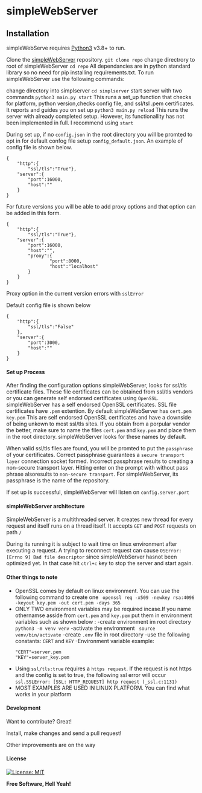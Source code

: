 # simpleWebServer
## Installation

simpleWebServe requires [Python3](https://python.org/) v3.8+ to run.

Clone the [simpleWebServer](https://github.com/Sammy-Barasa/simpleWebServer.git) repository.
```git clone repo```
change directrory to root of simpleWebServer
```cd repo```
All dependancies are in python standard library so no need for pip installing requirements.txt. 
To run simpleWebServer use the following commands:

change directory into simplserver
```cd simplserver```
start server with two commands
```python3 main.py start```
This runs a set_up function that checks for platform, python version,checks config file, and ssl/tsl .pem certificates. It reports and guides you on set up
```python3 main.py reload```
This runs the server with already completed setup. However, its functionallity has not been implemented in full. I recommend using ```start```

During set up, if no ```config.json``` in the root directory you will be promted to opt in for default confog file setup `config_default.json`. An example of config file is shown below.
``` 
{
    "http":{
        "ssl/tls":"True"},
    "server":{
        "port":16000,
        "host":""
    }
}
```
For future versions you will be able to add proxy options and that option can be added in this form.
``` 
{
    "http":{
        "ssl/tls":"True"},
    "server":{
        "port":16000,
        "host":"",
        "proxy":{
                "port":8000,
                "host":"localhost"
        }
    }
}
```
Proxy option in the current version errors with ```sslError```

Default config file is shown below
```
{
    "http":{
        "ssl/tls":"False"
    },
    "server":{
        "port":3000,
        "host":""
    }
}
```
#### Set up Process
After finding the configuration options simpleWebServer, looks for ssl/tls certificate files. These file certificates can be obtained from ssl/tls vendors or you can generate self endorsed certificates using ```OpenSSL```. simpleWebServer has a self endorsed OpenSSL certificates. SSL file certificates have ``.pem`` extention.
By default simpleWebServer has
```cert.pem```
```key.pem```
This are self endorsed OpenSSL certificates and have a downside of being unkown to most ssl/tls sites. If you obtain from a porpular vendor the better, make sure to name the files ```cert.pem``` and ```key.pem``` and place them in the root directory. simpleWebServer looks for these names by default.

When valid ssl/tls files are found, you will be promted to put the `passphrase` of your certificates. Correct passphrase guarantees a `secure transport layer` connection socket formed. Incorrect passphrase results to creating a non-secure transport layer. Hitting enter on the prompt with without pass phrase alsoresults to `non-secure transport`. For simpleWebServer, its passphrase is the name of the repository.

If set up is successful, simpleWebServer will listen on `config.server.port`

#### simpleWebServer architecture
SimpleWebServer is a multithreaded server. It creates new thread for every request and itself runs on a thread itself.
It accepts `GET` and `POST` requests on path `/`

During its running it is subject to wait time on linux environment after executing a request. A trying to reconnect request can cause `OSError: [Errno 9] Bad file descriptor` since simpleWebServer hasnot been optimized yet. In that case hit `ctrl+c` key to stop the server and start again.

#### Other things to note

- OpenSSL comes by default on linux environment. You can use the following command to create one  ``` openssl req -x509 -newkey rsa:4096 -keyout key.pem -out cert.pem -days 365```
- ONLY TWO environment variables may be required incase.If you name othernamse asside from `cert.pem` and `key.pem` put them in environment variables such as shown below :
    -create environment im root directory
    ```python3 -m venv venv```
    -activate the environment
    ``` source venv/bin/activate```
    -create `.env` file in root directory 
    -use the following constants: `CERT` and `KEY`
    -Environment variable example:
    ```
    "CERT"=server.pem
    "KEY"=server_key.pem
    ```
- Using `ssl/tls:true` requires a `https request`. If the request is not https and the config is set to true, the following ssl error will occur
```ssl.SSLError: [SSL: HTTP_REQUEST] http request (_ssl.c:1131)```
- MOST EXAMPLES ARE USED IN LINUX PLATFORM. You can find what works in your platform

#### Development

Want to contribute? Great!

Install, make changes and send a pull request!

Other improvements are on the way

#### License

[![License: MIT](https://img.shields.io/badge/License-MIT-yellow.svg)](https://opensource.org/licenses/MIT)

**Free Software, Hell Yeah!**
